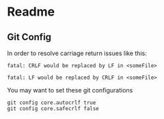 # Readme

## Git Config

In order to resolve carriage return issues like this:
```
fatal: CRLF would be replaced by LF in <someFile>

fatal: LF would be replaced by CRLF in <someFile>

```

You may want to set these git configurations

```
git config core.autocrlf true
git config core.safecrlf false
```
